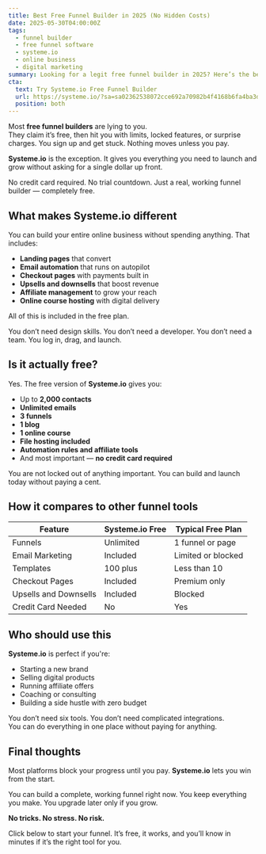 ```yaml
---
title: Best Free Funnel Builder in 2025 (No Hidden Costs)
date: 2025-05-30T04:00:00Z
tags:
  - funnel builder
  - free funnel software
  - systeme.io
  - online business
  - digital marketing
summary: Looking for a legit free funnel builder in 2025? Here’s the best no-BS option that actually works and costs nothing to start.
cta:
  text: Try Systeme.io Free Funnel Builder
  url: https://systeme.io/?sa=sa02362538072cce692a70982b4f4168b6fa4ba3d6
  position: both
---
```


Most **free funnel builders** are lying to you.  
They claim it’s free, then hit you with limits, locked features, or surprise charges. You sign up and get stuck. Nothing moves unless you pay.

**Systeme.io** is the exception. It gives you everything you need to launch and grow without asking for a single dollar up front.

No credit card required. No trial countdown. Just a real, working funnel builder — completely free.

## What makes **Systeme.io** different

You can build your entire online business without spending anything. That includes:

- **Landing pages** that convert  
- **Email automation** that runs on autopilot  
- **Checkout pages** with payments built in  
- **Upsells and downsells** that boost revenue  
- **Affiliate management** to grow your reach  
- **Online course hosting** with digital delivery

All of this is included in the free plan.

You don’t need design skills. You don’t need a developer. You don’t need a team. You log in, drag, and launch.

## Is it actually free?

Yes. The free version of **Systeme.io** gives you:

- Up to **2,000 contacts**  
- **Unlimited emails**  
- **3 funnels**  
- **1 blog**  
- **1 online course**  
- **File hosting included**  
- **Automation rules and affiliate tools**  
- And most important — **no credit card required**

You are not locked out of anything important. You can build and launch today without paying a cent.

## How it compares to other funnel tools

<div class="overflow-x-auto mt-6 mb-10">
  <table class="min-w-full table-auto border border-[#00ff73] text-left text-sm text-white">
    <thead class="bg-gray-950 text-white">
      <tr>
        <th class="px-4 py-3 border border-[#00ff73] font-bold">Feature</th>
        <th class="px-4 py-3 border border-[#00ff73] font-bold">Systeme.io Free</th>
        <th class="px-4 py-3 border border-[#00ff73] font-bold">Typical Free Plan</th>
      </tr>
    </thead>
    <tbody>
      <tr>
        <td class="px-4 py-3 border border-[#00ff73]">Funnels</td>
        <td class="px-4 py-3 border border-[#00ff73] font-semibold text-[#00ff73]">Unlimited</td>
        <td class="px-4 py-3 border border-[#00ff73] text-gray-300">1 funnel or page</td>
      </tr>
      <tr>
        <td class="px-4 py-3 border border-[#00ff73]">Email Marketing</td>
        <td class="px-4 py-3 border border-[#00ff73] font-semibold text-[#00ff73]">Included</td>
        <td class="px-4 py-3 border border-[#00ff73] text-gray-300">Limited or blocked</td>
      </tr>
      <tr>
        <td class="px-4 py-3 border border-[#00ff73]">Templates</td>
        <td class="px-4 py-3 border border-[#00ff73]">100 plus</td>
        <td class="px-4 py-3 border border-[#00ff73] text-gray-300">Less than 10</td>
      </tr>
      <tr>
        <td class="px-4 py-3 border border-[#00ff73]">Checkout Pages</td>
        <td class="px-4 py-3 border border-[#00ff73] font-semibold text-[#00ff73]">Included</td>
        <td class="px-4 py-3 border border-[#00ff73] text-gray-300">Premium only</td>
      </tr>
      <tr>
        <td class="px-4 py-3 border border-[#00ff73]">Upsells and Downsells</td>
        <td class="px-4 py-3 border border-[#00ff73] font-semibold text-[#00ff73]">Included</td>
        <td class="px-4 py-3 border border-[#00ff73] text-gray-300">Blocked</td>
      </tr>
      <tr>
        <td class="px-4 py-3 border border-[#00ff73]">Credit Card Needed</td>
        <td class="px-4 py-3 border border-[#00ff73] font-semibold text-[#00ff73]">No</td>
        <td class="px-4 py-3 border border-[#00ff73] text-gray-300">Yes</td>
      </tr>
    </tbody>
  </table>
</div>

## Who should use this

**Systeme.io** is perfect if you're:

- Starting a new brand  
- Selling digital products  
- Running affiliate offers  
- Coaching or consulting  
- Building a side hustle with zero budget

You don’t need six tools. You don’t need complicated integrations.  
You can do everything in one place without paying for anything.

## Final thoughts

Most platforms block your progress until you pay. **Systeme.io** lets you win from the start.

You can build a complete, working funnel right now. You keep everything you make. You upgrade later only if you grow.

**No tricks. No stress. No risk.**

Click below to start your funnel. It’s free, it works, and you’ll know in minutes if it’s the right tool for you.
